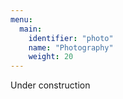 ```yaml
---
menu:
  main:
    identifier: "photo"
    name: "Photography"
    weight: 20
---
```


Under construction
